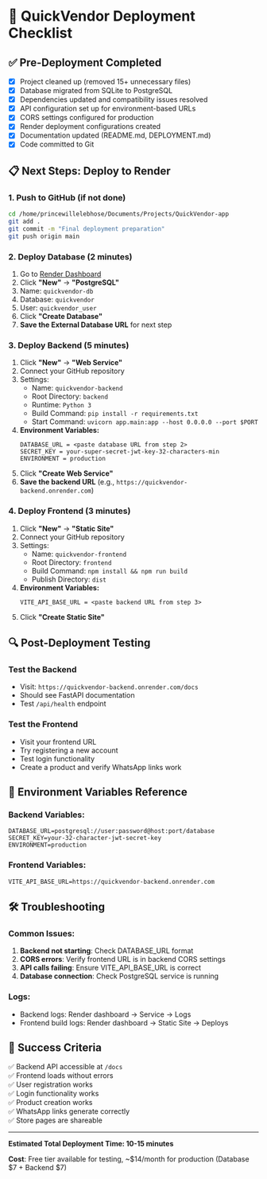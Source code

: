 # 🚀 QuickVendor Deployment Checklist

## ✅ Pre-Deployment Completed
- [x] Project cleaned up (removed 15+ unnecessary files)
- [x] Database migrated from SQLite to PostgreSQL
- [x] Dependencies updated and compatibility issues resolved
- [x] API configuration set up for environment-based URLs
- [x] CORS settings configured for production
- [x] Render deployment configurations created
- [x] Documentation updated (README.md, DEPLOYMENT.md)
- [x] Code committed to Git

## 📋 Next Steps: Deploy to Render

### 1. Push to GitHub (if not done)
```bash
cd /home/princewillelebhose/Documents/Projects/QuickVendor-app
git add .
git commit -m "Final deployment preparation"
git push origin main
```

### 2. Deploy Database (2 minutes)
1. Go to [Render Dashboard](https://dashboard.render.com)
2. Click **"New"** → **"PostgreSQL"**
3. Name: `quickvendor-db`
4. Database: `quickvendor`
5. User: `quickvendor_user`
6. Click **"Create Database"**
7. **Save the External Database URL** for next step

### 3. Deploy Backend (5 minutes)
1. Click **"New"** → **"Web Service"**
2. Connect your GitHub repository
3. Settings:
   - Name: `quickvendor-backend`
   - Root Directory: `backend`
   - Runtime: `Python 3`
   - Build Command: `pip install -r requirements.txt`
   - Start Command: `uvicorn app.main:app --host 0.0.0.0 --port $PORT`
4. **Environment Variables:**
   ```
   DATABASE_URL = <paste database URL from step 2>
   SECRET_KEY = your-super-secret-jwt-key-32-characters-min
   ENVIRONMENT = production
   ```
5. Click **"Create Web Service"**
6. **Save the backend URL** (e.g., `https://quickvendor-backend.onrender.com`)

### 4. Deploy Frontend (3 minutes)
1. Click **"New"** → **"Static Site"**
2. Connect your GitHub repository
3. Settings:
   - Name: `quickvendor-frontend`
   - Root Directory: `frontend`
   - Build Command: `npm install && npm run build`
   - Publish Directory: `dist`
4. **Environment Variables:**
   ```
   VITE_API_BASE_URL = <paste backend URL from step 3>
   ```
5. Click **"Create Static Site"**

## 🔍 Post-Deployment Testing

### Test the Backend
- Visit: `https://quickvendor-backend.onrender.com/docs`
- Should see FastAPI documentation
- Test `/api/health` endpoint

### Test the Frontend
- Visit your frontend URL
- Try registering a new account
- Test login functionality
- Create a product and verify WhatsApp links work

## 📱 Environment Variables Reference

### Backend Variables:
```env
DATABASE_URL=postgresql://user:password@host:port/database
SECRET_KEY=your-32-character-jwt-secret-key
ENVIRONMENT=production
```

### Frontend Variables:
```env
VITE_API_BASE_URL=https://quickvendor-backend.onrender.com
```

## 🛠️ Troubleshooting

### Common Issues:
1. **Backend not starting**: Check DATABASE_URL format
2. **CORS errors**: Verify frontend URL is in backend CORS settings
3. **API calls failing**: Ensure VITE_API_BASE_URL is correct
4. **Database connection**: Check PostgreSQL service is running

### Logs:
- Backend logs: Render dashboard → Service → Logs
- Frontend build logs: Render dashboard → Static Site → Deploys

## 🎉 Success Criteria

✅ Backend API accessible at `/docs`  
✅ Frontend loads without errors  
✅ User registration works  
✅ Login functionality works  
✅ Product creation works  
✅ WhatsApp links generate correctly  
✅ Store pages are shareable  

---

**Estimated Total Deployment Time: 10-15 minutes**

**Cost**: Free tier available for testing, ~$14/month for production (Database $7 + Backend $7)
